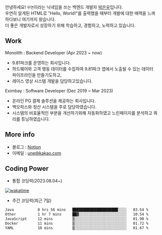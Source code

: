안녕하세요! `우연`이라는 닉네임을 쓰는 백엔드 개발자 [박은우](https://dev-wooyeon.github.io/quiz-app/)입니다.  
우연히 알게된 HTML로 "Hello, World!"를 출력했을 때부터 개발에 대한 매력을 느껴 하다보니 여기까지 왔습니다.   
더 좋은 개발자로서 성장하기 위해 학습하고, 경험하고, 노력하고 있습니다.


## Work
Monolith : Backend Developer (Apr 2023 ~ now)
- 9.81파크를 운영하는 회사입니다.
- 하드웨어와 고객 행동 데이터를 수집하여 9.81파크 앱에서 노출될 수 있는 데이터 파이프라인을 만들기도하고,
- 레이스 영상 시스템 개발을 담당하고있습니다.

Eximbay  : Software Developer (Dec 2019 ~ Mar 2023)
- 온라인 PG 결제 솔루션을 제공하는 회사입니다.
- 백오피스와 정산 시스템을 주로 담당하였습니다.
- 시스템의 비효율적인 부분을 개선하기위해 자동화하였고 느린페이지를 분석하고 쿼리를 튜닝하였습니다.

## More info
- 블로그 : [Notion](https://notion-blog-ieunune.vercel.app)
- 이메일 : une@kakao.com

## Coding Power
- 통합 코딩력(2023.08.04~)

[![wakatime](https://wakatime.com/badge/user/099dd627-fdab-4072-b87a-fa91c7a76d8d.svg?style=for-the-badge)](https://wakatime.com/@099dd627-fdab-4072-b87a-fa91c7a76d8d)

- 주간 코딩력(최근 7일)

<!--START_SECTION:waka-->

```txt
Java           8 hrs 56 mins   █████████████████████░░░░   83.54 %
Other          1 hr 7 mins     ██▓░░░░░░░░░░░░░░░░░░░░░░   10.54 %
JavaScript     12 mins         ▒░░░░░░░░░░░░░░░░░░░░░░░░   01.90 %
Docker         11 mins         ▒░░░░░░░░░░░░░░░░░░░░░░░░   01.72 %
YAML           10 mins         ▒░░░░░░░░░░░░░░░░░░░░░░░░   01.67 %
```

<!--END_SECTION:waka-->
